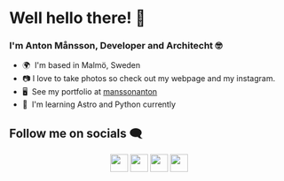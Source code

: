 
# Well hello there! 👋

### I'm Anton Månsson, Developer and Architecht 🤓

*   🌍  I'm based in Malmö, Sweden
*   📷 I love to take photos so check out my webpage and my instagram.
*   🖥️  See my portfolio at [manssonanton](http://manssonanton.se)
*   🧠  I'm learning Astro and Python currently

## Follow me on socials 🗨️

<p align="center">
   <a href="https://www.github.com/knowit-anman" target="_blank" rel="noreferrer"><img src="https://raw.githubusercontent.com/danielcranney/readme-generator/main/public/icons/socials/github.svg" width="32" height="32" /></a>
   <a href="https://www.github.com/manssonanton" target="_blank" rel="noreferrer"><img src="https://raw.githubusercontent.com/danielcranney/readme-generator/main/public/icons/socials/github.svg" width="32" height="32" /></a>
   <a href="https://www.linkedin.com/in/anton-mansson/" target="_blank" rel="noreferrer"><img src="https://raw.githubusercontent.com/danielcranney/readme-generator/main/public/icons/socials/linkedin.svg" width="32" height="32" /></a>
   <a href="https://www.twitter.com/mansson_anton1" target="_blank" rel="noreferrer"><img src="https://raw.githubusercontent.com/danielcranney/readme-generator/main/public/icons/socials/twitter.svg" width="32" height="32" /></a>
</p>
